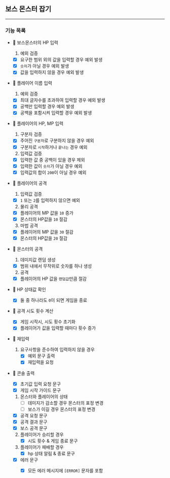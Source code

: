 ## 보스 몬스터 잡기

---

### 기능 목록

- 🔽 보스몬스터의 HP 입력
    1. 예외 검증

    - [x] 요구한 범위 외의 값을 입력할 경우 예외 발생
    - [x] `숫자`가 아닐 경우 예외 발생
    - [x] 값을 입력하지 않을 경우 예외 발생

- 🔽 플레이어 이름 입력
    1. 예외 검증

    - [x] 최대 글자수를 초과하여 입력할 경우 예외 발생
    - [x] 공백만 입력할 경우 예외 발생
    - [x] 공백을 포함시켜 입력할 경우 예외 발생

- 🔽 플레이어의 HP, MP 입력
    1. 구분자 검증

    - [x] 주어진 `구분자`로 구분하지 않을 경우 예외
    - [x] 구분자로 `시작`하거나 `끝나는` 경우 예외

    2. 입력값 검증

    - [x] 입력한 값 중 공백이 있을 경우 제외
    - [x] 입력한 값이 `숫자`가 아닐 경우 예외
    - [x] 입력값의 합이 `200`이 아닐 경우 예외

- 🔽 플레이어의 공격
    1. 입력값 검증

    - [x] `1` 또는 `2`를 입력하지 않으면 예외

    2. 물리 공격

    - [x] 플레이어의 MP 값을 `10` 증가
    - [x] 몬스터의 HP값을 `10` 절감

    3. 마법 공격

    - [x] 플레이어의 MP 값을 `30` 절감
    - [x] 몬스터의 HP값을 `20` 절감

- 🔽 몬스터의 공격
    1. 데미지값 랜덤 생성

    - [x] 범위 내에서 무작위로 숫자를 하나 생성

    2. 공격

    - [x] 플레이어의 HP 값을 `랜덤값`만큼 절감

- 🔽 HP 상태값 확인
    - [x] 둘 중 하나라도 `0`이 되면 게임을 종료

- 🔽 공격 시도 횟수 계산
    - [x] 게임 시작시, 시도 횟수 초기화
    - [x] 플레이어가 값을 입력할 때마다 횟수 증가

- 🔽 재입력
    1. 요구사항을 준수하여 입력하지 않을 경우
        - [x] 예외 문구 출력
        - [x] 재입력을 요청

- 🔽 콘솔 출력
    - [x] 초기값 입력 요청 문구
    - [x] 게임 시작 가이드 문구

    1. 몬스터와 플레이어의 상태
        - [ ] 데미지가 감소할 경우 몬스터의 표정 변경
        - [ ] 보스가 이길 경우 몬스터의 표정 변경

    - [x] 공격 요청 문구
    - [x] 공격 결과 문구
    - [x] 보스 공격 문구

    2. 플레이어가 승리할 경우
        - [x] 시도 횟수 & 게임 종료 문구
    3. 플레이어가 패배할 경우
        - [x] hp 상태 알림 & 종료 문구

    - [x] 에러 문구
        - [x] 모든 에러 메시지에 `[ERROR]` 문자를 포함
 